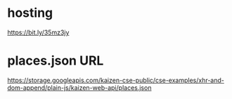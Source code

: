 # hosting

https://bit.ly/35mz3jy

# places.json URL

https://storage.googleapis.com/kaizen-cse-public/cse-examples/xhr-and-dom-append/plain-js/kaizen-web-api/places.json
